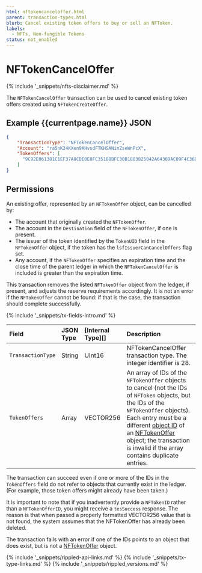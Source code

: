 ```yaml
---
html: nftokencanceloffer.html
parent: transaction-types.html
blurb: Cancel existing token offers to buy or sell an NFToken.
labels:
  - NFTs, Non-fungible Tokens
status: not_enabled
---
```

# NFTokenCancelOffer
{% include '_snippets/nfts-disclaimer.md' %}

The `NFTokenCancelOffer` transaction can be used to cancel existing token offers created using `NFTokenCreateOffer`.

## Example {{currentpage.name}} JSON

```json
{
  	"TransactionType": "NFTokenCancelOffer",
  	"Account": "ra5nK24KXen9AHvsdFTKHSANinZseWnPcX",
  	"TokenOffers": [
      "9C92E061381C1EF37A8CDE0E8FC35188BFC30B1883825042A64309AC09F4C36D"
    ]
}
```

## Permissions

An existing offer, represented by an `NFTokenOffer` object, can be cancelled by:

* The account that originally created the `NFTokenOffer`.
* The account in the `Destination` field of the `NFTokenOffer`, if one is present.
* The issuer of the token identified by the `TokenUID` field in the `NFTokenOffer` object, if the token has the `lsfIssuerCanCancelOffers` flag set.
* Any account, if the `NFTokenOffer` specifies an expiration time and the close time of the parent ledger in which the `NFTokenCancelOffer` is included is greater than the expiration time.

This transaction removes the listed `NFTokenOffer` object from the ledger, if present, and adjusts the reserve requirements accordingly. It is not an error if the `NFTokenOffer` cannot be found: if that is the case, the transaction should complete successfully.

{% include '_snippets/tx-fields-intro.md' %}

| Field             | JSON Type | [Internal Type][] | Description              |
|:------------------|:----------|:------------------|:-------------------------|
| `TransactionType` | String    | UInt16            | NFTokenCancelOffer transaction type. The integer identifier is 28. |
| `TokenOffers`     | Array     | VECTOR256         | An array of IDs of the `NFTokenOffer` objects to cancel (not the IDs of `NFToken` objects, but the IDs of the `NFTokenOffer` objects). Each entry must be a different [object ID](ledger-object-ids.html) of an [NFTokenOffer](nftokenoffer.html) object; the transaction is invalid if the array contains duplicate entries. |

The transaction can succeed even if one or more of the IDs in the `TokenOffers` field do not refer to objects that currently exist in the ledger. (For example, those token offers might already have been taken.)

It is important to note that if you inadvertently provide a `NFTokenID` rather than a `NFTokenOfferID`, you might receive a `tesSuccess` response. The reason is that when passed a properly formatted VECTOR256 value that is not found, the system assumes that the NFTokenOffer has already been deleted.

The transaction fails with an error if one of the IDs points to an object that does exist, but is not a [NFTokenOffer](nftokenoffer.html) object.

<!--{# common link defs #}-->
{% include '_snippets/rippled-api-links.md' %}
{% include '_snippets/tx-type-links.md' %}
{% include '_snippets/rippled_versions.md' %}

